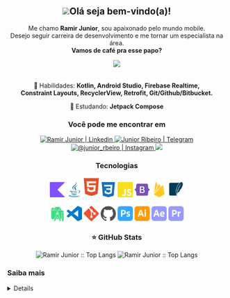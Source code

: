 <span align="center">

## <img src="https://raw.githubusercontent.com/iampavangandhi/iampavangandhi/master/gifs/Hi.gif" width="30px">Olá seja bem-vindo(a)!

</span>

<p align="center">
  Me chamo <strong>Ramir Junior</strong>, sou apaixonado pelo mundo mobile.<br/>
    Desejo seguir carreira de desenvolvimento e me tornar um especialista na área.<br/>
<strong>Vamos de café pra esse papo?</strong><br/>
</p>
<div align="center">
<img src="https://www.mygo.ge/uploads/blog/1584023795.jpg" width="500px" />
</div>
<br/>
<p align="center">
  💼 Habilidades: <strong>Kotlin, Android Studio, Firebase Realtime,<br>Constraint Layouts, RecyclerView, Retrofit, Git/Github/Bitbucket.</strong>
</p>

<p align="center">
  🚀  Estudando: <strong>Jetpack Compose</strong>
</p>
<h3 align="center">Você pode me encontrar em</h3>

<div align="center">
    <a href="https://www.linkedin.com/in/ramirjunior-"> 
         <img target="_blank" alt="Ramir Junior | Linkedin" src="https://img.shields.io/badge/LinkedIn-0077B5?style=for-the-badge&logo=linkedin&logoColor=white&link=https://www.linkedin.com/in/ramirjunior-" />
    </a>
    <a href="https://t.me/JRHDL"> 
        <img  alt="Junior Ribeiro | Telegram"  src="https://img.shields.io/badge/Telegram-2CA5E0?style=for-the-badge&logo=telegram&logoColor=white&link=https://t.me/JRHDL" />
    </a>
    <a href="https://instagram.com/junior_rbeiro"> 
        <img  alt="@junior_rbeiro | Instagram"  src="https://img.shields.io/badge/Instagram-E4405F?style=for-the-badge&logo=instagram&logoColor=white&link=https://instagram.com/junior_rbeiro"/>
    </a>
    <a href="https://www.facebook.com/junior.ribeiro0/" alt="Facebook">
  <img src="https://img.shields.io/badge/-Facebook-3b5998?style=for-the-badge&logo=facebook&logoColor=white&link=https://www.facebook.com/junior.ribeiro0/"/></a>
     <br/>
    <h3 align="center">Tecnologias</h3>
    <img title="Kotlin" alt="Kotlin" width="35px" src="assets/kotlin.svg" />
    <img title="Java" alt="Java" width="35px" src="assets/java.svg" />
    <img title="HTML5" alt="HTML5" width="35px" src="assets/html5.svg" />
    <img title="CSS3" alt="CSS3" width="35px" src="assets/css3.svg" />
    <img title="JavaScript" alt="Javascript" width="35px" src="assets/javascript.svg" />
    <img title="Bootstrap" alt="Bootstrap" width="35px" src="assets/bootstrap.svg" />    
    <img title="Firebase" alt="Firebase" width="35px" src="assets/firebase.svg" />
    <img title="SQLite" alt="SQLite" width="35px" src="assets/sqlite.svg" />
    <br/><br/> 
    <img title="Android Studio" alt="Android Studio" width="35px" src="assets/androidstudio.svg" />
    <img title="Visual Studio Code" alt="Visual Studio Code" width="35px" src="assets/visualstudiocode.svg" />
    <img title="Git" alt="Git" width="35px" src="assets/git.svg" />
    <img title="Github" alt="Github" width="35px" src="assets/github.svg" />    
    <img title="Adobe Photoshop" alt="Adobe Photoshop" width="35px" src="assets/adobephotoshop.svg" />
    <img title="Adobe Illustrator" alt="Adobe Illustrator" width="35px" src="assets/adobeillustrator.svg" />
    <img title="Adobe After Effects" alt="Adobe After Effects" width="35px" src="assets/adobeaftereffects.svg" />
    <img title="Adobe Premiere" alt="Adobe Premiere" width="35px" src="assets/adobepremierepro.svg" />
    <br/>
</div>

<p align="center">

<h3 align="center">⭐ GitHub Stats</h3>

<p align="center">
    <img height="165" src="https://github-readme-stats.vercel.app/api/top-langs/?username=ramirjunior&langs_count=8&layout=compact&theme=blueberry" alt="Ramir Junior :: Top Langs" />
    <img src="https://github-readme-stats.vercel.app/api?username=ramirjunior&theme=blueberry&show_icons=true&count_private=true&include_all_commits=true&hide_title=true" alt="Ramir Junior :: Top Langs" />
</p>
<h3>Saiba mais</h3> 

<details>

## Educação

- 📖 **Sistemas de Informação**

  📆 Formação 2023

  📍 **PUC Minas São Gabriel** - Belo Horizonte, Minas Gerais, Brasil



## Idiomas

- :us: Inglês

  :arrow_upper_right: Intermediário

   

- :es: Espanhol

  :arrow_upper_right: Intermediário
  
  </details>
